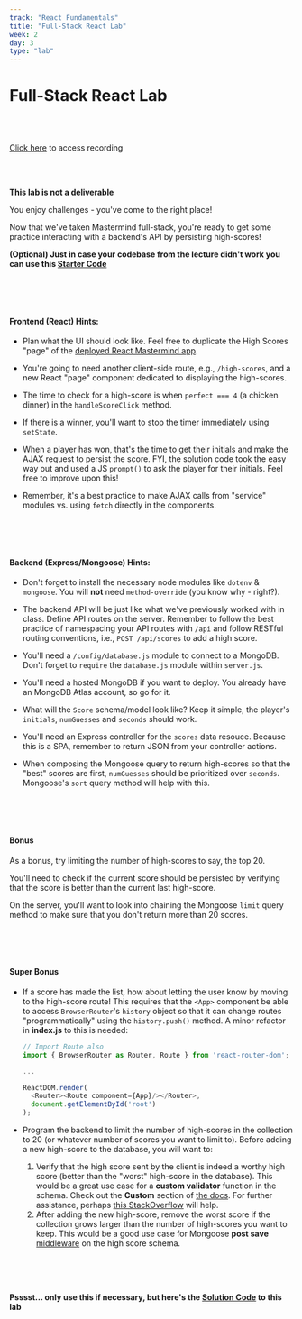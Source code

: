 ```yaml
---
track: "React Fundamentals"
title: "Full-Stack React Lab"
week: 2
day: 3
type: "lab"
---
```



# Full-Stack React Lab

<br>
<br>

[Click here](https://generalassembly.zoom.us/rec/share/_MZ-d4P5sXpOWaec1kL4YI0oOrz-eaa82iUc-_MMzRuZ96zT-f88Ox0_1rv6Eld5?startTime=1597876312000) to access recording

<br>
<br>


**This lab is not a deliverable**

You enjoy challenges - you've come to the right place!

Now that we've taken Mastermind full-stack, you're ready to get some practice interacting with a backend's API by persisting high-scores!

**(Optional) Just in case your codebase from the lecture didn't work you can use this <a href="/downloads/react_fundamentals/intro-to-full-stack-react-lab/starter-code/react-mastermind.zip" download>Starter Code</a>**

<br>
<br>
<br>



#### Frontend (React) Hints:

- Plan what the UI should look like. Feel free to duplicate the High Scores "page" of the [deployed React Mastermind app](https://sei-mastermind.herokuapp.com/).

- You're going to need another client-side route, e.g., `/high-scores`, and a new React "page" component dedicated to displaying the high-scores.

- The time to check for a high-score is when `perfect === 4` (a chicken dinner) in the `handleScoreClick` method.

- If there is a winner, you'll want to stop the timer immediately using `setState`.

- When a player has won, that's the time to get their initials and make the AJAX request to persist the score. FYI, the solution code took the easy way out and used a JS `prompt()` to ask the player for their initials. Feel free to improve upon this!

- Remember, it's a best practice to make AJAX calls from "service" modules vs. using `fetch` directly in the components.

<br>
<br>
<br>




#### Backend (Express/Mongoose) Hints:

- Don't forget to install the necessary node modules like `dotenv` & `mongoose`. You will **not** need `method-override` (you know why - right?).

- The backend API will be just like what we've previously worked with in class.  Define API routes on the server. Remember to follow the best practice of namespacing your API routes with `/api` and follow RESTful routing conventions, i.e., `POST /api/scores` to add a high score.

- You'll need a `/config/database.js` module to connect to a MongoDB. Don't forget to `require` the `database.js` module within `server.js`.  

- You'll need a hosted MongoDB if you want to deploy. You already have an MongoDB Atlas account, so go for it.

- What will the `Score` schema/model look like? Keep it simple, the player's `initials`, `numGuesses` and `seconds` should work.

- You'll need an Express controller for the `scores` data resouce.  Because this is a SPA, remember to return JSON from your controller actions.

- When composing the Mongoose query to return high-scores so that the "best" scores are first, `numGuesses` should be prioritized over `seconds`. Mongoose's `sort` query method will help with this.


<br>
<br>
<br>


#### Bonus

As a bonus, try limiting the number of high-scores to say, the top 20.

You'll need to check if the current score should be persisted by verifying that the score is better than the current last high-score.

On the server, you'll want to look into chaining the Mongoose `limit` query method to make sure that you don't return more than 20 scores.

<br>
<br>
<br>




#### Super Bonus

- If a score has made the list, how about letting the user know by moving to the high-score route! This requires that the `<App>` component be able to access `BrowserRouter`'s `history` object so that it can change routes "programmatically" using the `history.push()` method. A minor refactor in **index.js** to this is needed:

	```javascript
	// Import Route also
	import { BrowserRouter as Router, Route } from 'react-router-dom';
	
	...
	
	ReactDOM.render(
	  <Router><Route component={App}/></Router>,
	  document.getElementById('root')
	);
	```

- Program the backend to limit the number of high-scores in the collection to 20 (or whatever number of scores you want to limit to). Before adding a new high-score to the database, you will want to:
	1. Verify that the high score sent by the client is indeed a worthy high score (better than the "worst" high-score in the database). This would be a great use case for a **custom validator** function in the schema.  Check out the **Custom** section of [the docs](http://mongoosejs.com/docs/validation.html). For further assistance, perhaps [this StackOverflow](https://stackoverflow.com/questions/43962430/mongoose-how-to-prevent-mongodb-to-save-duplicate-email-records-in-database) will help.
	2. After adding the new high-score, remove the worst score if the collection grows larger than the number of high-scores you want to keep.  This would be a good use case for Mongoose **post save** [middleware](http://mongoosejs.com/docs/middleware.html) on the high score schema.


<br>
<br>
<br>



**Psssst... only use this if necessary, but here's the <a href="/downloads/react_fundamentals/intro-to-full-stack-react-lab/solution-code/react-mastermind.zip" download>Solution Code</a> to this lab**




